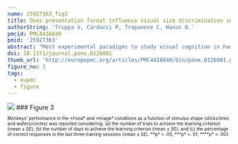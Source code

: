```yaml
---
name: 25927363_fig3
title: Does presentation format influence visual size discrimination in tufted capuchin monkeys (Sapajus spp.)?
authorString: 'Truppa V, Carducci P, Trapanese C, Hanus D.'
pmcid: PMC4416040
pmid: '25927363'
abstract: "Most experimental paradigms to study visual cognition in humans and non-human species are based on discrimination tasks involving the choice between two or more visual stimuli. To this end, different types of stimuli and procedures for stimuli presentation are used, which highlights the necessity to compare data obtained with different methods. The present study assessed whether, and to what extent, capuchin monkeys' ability to solve a size discrimination problem is influenced by the type of procedure used to present the problem. Capuchins' ability to generalise knowledge across different tasks was also evaluated. We trained eight adult tufted capuchin monkeys to select the larger of two stimuli of the same shape and different sizes by using pairs of food items (Experiment 1), computer images (Experiment 1) and objects (Experiment 2). Our results indicated that monkeys achieved the learning criterion faster with food stimuli compared to both images and objects. They also required consistently fewer trials with objects than with images. Moreover, female capuchins had higher levels of acquisition accuracy with food stimuli than with images. Finally, capuchins did not immediately transfer the solution of the problem acquired in one task condition to the other conditions. Overall, these findings suggest that--even in relatively simple visual discrimination problems where a single perceptual dimension (i.e., size) has to be judged--learning speed strongly depends on the mode of presentation."
doi: 10.1371/journal.pone.0126001
thumb_url: 'http://europepmc.org/articles/PMC4416040/bin/pone.0126001.g003.gif'
figure_no: 3
tags:
  - eupmc
  - figure
---
```

<img src='http://europepmc.org/articles/PMC4416040/bin/pone.0126001.g003.jpg' style='max-height: 300px'>
### Figure 3
<p style='font-size: 10px;'><title>Monkeys’ performance in Experiment 1.</title> Monkeys’ performance in the *Food* and *Image* conditions as a function of stimulus shape (sticks/lines and wafers/circles) was reported considering: (a) the number of trials to achieve the learning criterion (mean ± SE); (b) the number of days to achieve the learning criterion (mean ± SE); and (c) the percentage of correct responses in the last three training sessions (mean ± SE). **p* &lt;. 05; ***p* &lt;. 01; ****p* &lt;. 001.</p>